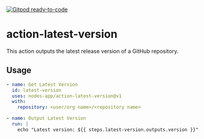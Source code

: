 [![Gitpod ready-to-code](https://img.shields.io/badge/Gitpod-ready--to--code-908a85?logo=gitpod)](https://gitpod.io/#https://github.com/nodes-app/action-latest-version)

# action-latest-version

This action outputs the latest release version of a GitHub repository.

## Usage

```yml
- name: Get Latest Version
  id: latest-version
  uses: nodes-app/action-latest-version@v1
  with:
    repository: <user/org name>/<repository name>

- name: Output Latest Version
  run: |
    echo "Latest version: ${{ steps.latest-version.outputs.version }}"
```
